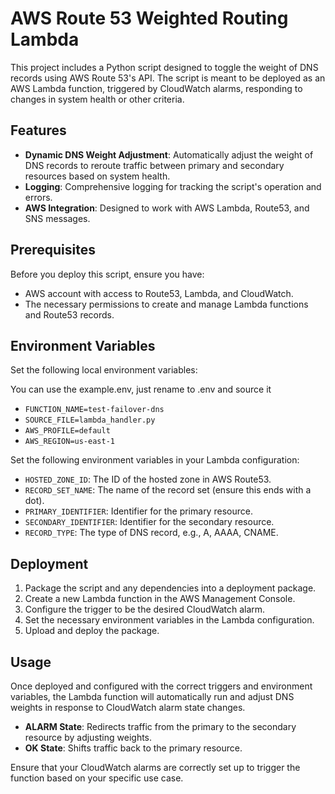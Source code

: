# AWS Route 53 Weighted Routing Lambda

This project includes a Python script designed to toggle the weight of DNS records using AWS Route 53's API. The script is meant to be deployed as an AWS Lambda function, triggered by CloudWatch alarms, responding to changes in system health or other criteria.

## Features

- **Dynamic DNS Weight Adjustment**: Automatically adjust the weight of DNS records to reroute traffic between primary and secondary resources based on system health.
- **Logging**: Comprehensive logging for tracking the script's operation and errors.
- **AWS Integration**: Designed to work with AWS Lambda, Route53, and SNS messages.

## Prerequisites

Before you deploy this script, ensure you have:

- AWS account with access to Route53, Lambda, and CloudWatch.
- The necessary permissions to create and manage Lambda functions and Route53 records.

## Environment Variables

Set the following local environment variables:

You can use the example.env, just rename to .env and source it

- `FUNCTION_NAME=test-failover-dns`
- `SOURCE_FILE=lambda_handler.py`
- `AWS_PROFILE=default`
- `AWS_REGION=us-east-1`

Set the following environment variables in your Lambda configuration:

- `HOSTED_ZONE_ID`: The ID of the hosted zone in AWS Route53.
- `RECORD_SET_NAME`: The name of the record set (ensure this ends with a dot).
- `PRIMARY_IDENTIFIER`: Identifier for the primary resource.
- `SECONDARY_IDENTIFIER`: Identifier for the secondary resource.
- `RECORD_TYPE`: The type of DNS record, e.g., A, AAAA, CNAME.

## Deployment

1. Package the script and any dependencies into a deployment package.
2. Create a new Lambda function in the AWS Management Console.
3. Configure the trigger to be the desired CloudWatch alarm.
4. Set the necessary environment variables in the Lambda configuration.
5. Upload and deploy the package.

## Usage

Once deployed and configured with the correct triggers and environment variables, the Lambda function will automatically run and adjust DNS weights in response to CloudWatch alarm state changes.

- **ALARM State**: Redirects traffic from the primary to the secondary resource by adjusting weights.
- **OK State**: Shifts traffic back to the primary resource.

Ensure that your CloudWatch alarms are correctly set up to trigger the function based on your specific use case.
